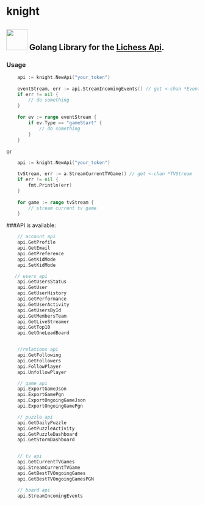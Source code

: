 # knight 
## <img height="55" src="https://images.prismic.io/lichess/5cfd2630-2a8f-4fa9-8f78-04c2d9f0e5fe_lichess-box-1024.png?auto=compress,format" width="55"/> **Golang Library for the [Lichess Api](https://lichess.org/api).** 
### Usage ###


```go
    api := knight.NewApi("your_token")
    
    eventStream, err := api.StreamIncomingEvents() // get <-chan *Event
    if err != nil {
        // do something
    }
    
    for ev := range eventStream {
        if ev.Type == "gameStart" {
            // do something
        }       
    }

```
or 
```go
    api := knight.NewApi("your_token")

    tvStream, err := a.StreamCurrentTVGame() // get <-chan *TVStream
    if err != nil {
        fmt.Println(err)
    }
    
    for game := range tvStream { 
        // stream current tv game
    }
```

###API is available:

```go
    // account api
    api.GetProfile
    api.GetEmail
    api.GetPreference
    api.GetKidMode
    api.SetKidMode

   // users api 	
    api.GetUsersStatus
    api.GetUser
    api.GetUserHistory
    api.GetPerformance
    api.GetUserActivity
    api.GetUsersById
    api.GetMembersTeam
    api.GetLiveStreamer
    api.GetTop10
    api.GetOneLeadBoard


    //relations api
    api.GetFollowing
    api.GetFollowers
    api.FollowPlayer
    api.UnfollowPlayer

    // game api
    api.ExportGameJson
    api.ExportGamePgn
    api.ExportOngoingGameJson
    api.ExportOngoingGamePgn

    // puzzle api
    api.GetDailyPuzzle
    api.GetPuzzleActivity
    api.GetPuzzleDashboard
    api.GetStormDashboard


    // tv api
    api.GetCurrentTVGames
    api.StreamCurrentTVGame
    api.GetBestTVOngoingGames
    api.GetBestTVOngoingGamesPGN

    // board api
    api.StreamIncomingEvents

```